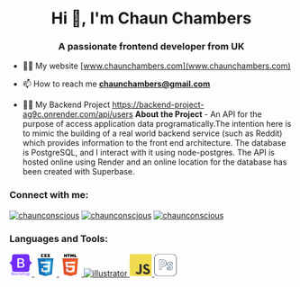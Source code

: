 <h1 align="center">Hi 👋, I'm Chaun Chambers</h1>
<h3 align="center">A passionate frontend developer from UK</h3>

- 👨‍💻 My website [www.chaunchambers.com](www.chaunchambers.com)

- 📫 How to reach me **chaunchambers@gmail.com**

- 👨‍💻 My Backend Project https://backend-project-ag9c.onrender.com/api/users
  **About the Project** - An API for the purpose of access application data programatically.The intention here is to mimic the building of a real world backend service (such as Reddit) which provides information to the front end architecture. The database is PostgreSQL, and I interact with it using node-postgres. The API is hosted online using Render and an online location for the database has been created with Superbase. 

<h3 align="left">Connect with me:</h3>
<p align="left">
<a href="https://twitter.com/chaunconscious" target="blank"><img align="center" src="https://raw.githubusercontent.com/rahuldkjain/github-profile-readme-generator/master/src/images/icons/Social/twitter.svg" alt="chaunconscious" height="30" width="40" /></a>
<a href="https://fb.com/chaunconscious" target="blank"><img align="center" src="https://raw.githubusercontent.com/rahuldkjain/github-profile-readme-generator/master/src/images/icons/Social/facebook.svg" alt="chaunconscious" height="30" width="40" /></a>
<a href="https://instagram.com/chaunconscious" target="blank"><img align="center" src="https://raw.githubusercontent.com/rahuldkjain/github-profile-readme-generator/master/src/images/icons/Social/instagram.svg" alt="chaunconscious" height="30" width="40" /></a>
</p>

<h3 align="left">Languages and Tools:</h3>
<p align="left"> <a href="https://getbootstrap.com" target="_blank" rel="noreferrer"> <img src="https://raw.githubusercontent.com/devicons/devicon/master/icons/bootstrap/bootstrap-plain-wordmark.svg" alt="bootstrap" width="40" height="40"/> </a> <a href="https://www.w3schools.com/css/" target="_blank" rel="noreferrer"> <img src="https://raw.githubusercontent.com/devicons/devicon/master/icons/css3/css3-original-wordmark.svg" alt="css3" width="40" height="40"/> </a> <a href="https://www.w3.org/html/" target="_blank" rel="noreferrer"> <img src="https://raw.githubusercontent.com/devicons/devicon/master/icons/html5/html5-original-wordmark.svg" alt="html5" width="40" height="40"/> </a> <a href="https://www.adobe.com/in/products/illustrator.html" target="_blank" rel="noreferrer"> <img src="https://www.vectorlogo.zone/logos/adobe_illustrator/adobe_illustrator-icon.svg" alt="illustrator" width="40" height="40"/> </a> <a href="https://developer.mozilla.org/en-US/docs/Web/JavaScript" target="_blank" rel="noreferrer"> <img src="https://raw.githubusercontent.com/devicons/devicon/master/icons/javascript/javascript-original.svg" alt="javascript" width="40" height="40"/> </a> <a href="https://www.photoshop.com/en" target="_blank" rel="noreferrer"> <img src="https://raw.githubusercontent.com/devicons/devicon/master/icons/photoshop/photoshop-line.svg" alt="photoshop" width="40" height="40"/> </a> </p>

